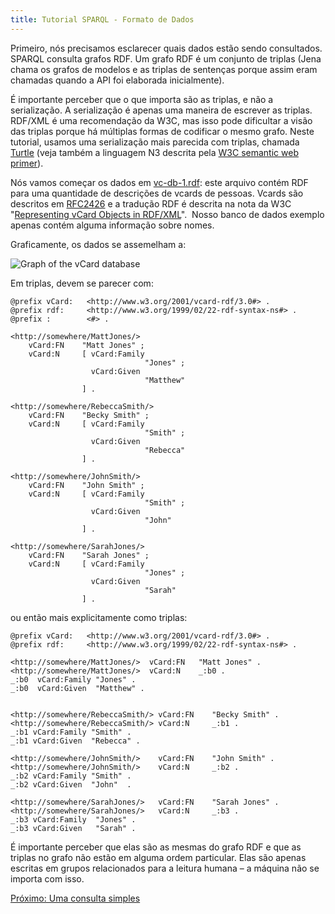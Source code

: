 ```yaml
---
title: Tutorial SPARQL - Formato de Dados
---
```


Primeiro, nós precisamos esclarecer quais dados estão sendo consultados. SPARQL consulta grafos RDF. Um grafo RDF é um conjunto de triplas (Jena chama os grafos de modelos e as triplas de sentenças porque assim eram chamadas quando a API foi elaborada inicialmente).

É importante perceber que o que importa são as triplas, e não a serialização. A serialização é apenas uma maneira de escrever as triplas. RDF/XML é uma recomendação da W3C, mas isso pode dificultar a visão das triplas porque há múltiplas formas de codificar o mesmo grafo. Neste tutorial, usamos uma serialização mais parecida com triplas, chamada [Turtle](http://www.ilrt.bris.ac.uk/discovery/2004/01/turtle/) (veja também a linguagem N3 descrita pela [W3C semantic web primer](https://www.w3.org/2000/10/swap/Primer)).

Nós vamos começar os dados em [vc-db-1.rdf](sparql_data/vc-db-1.rdf):
este arquivo contém RDF para uma quantidade de descrições de vcards de pessoas. Vcards são descritos em 
[RFC2426](https://www.ietf.org/rfc/rfc2426.txt) e a tradução RDF é descrita na nota da W3C 
"[Representing vCard Objects in RDF/XML](https://www.w3.org/TR/vcard-rdf.html)". 
Nosso banco de dados exemplo apenas contém alguma informação sobre nomes.

Graficamente, os dados se assemelham a:

![Graph of the vCard database](/images/vc-db.png "Graph of the vCard database")

Em triplas, devem se parecer com:

    @prefix vCard:   <http://www.w3.org/2001/vcard-rdf/3.0#> .
    @prefix rdf:     <http://www.w3.org/1999/02/22-rdf-syntax-ns#> .
    @prefix :        <#> .

    <http://somewhere/MattJones/>
        vCard:FN    "Matt Jones" ;
        vCard:N     [ vCard:Family
                                  "Jones" ;
                      vCard:Given
                                  "Matthew"
                    ] .

    <http://somewhere/RebeccaSmith/>
        vCard:FN    "Becky Smith" ;
        vCard:N     [ vCard:Family
                                  "Smith" ;
                      vCard:Given
                                  "Rebecca"
                    ] .

    <http://somewhere/JohnSmith/>
        vCard:FN    "John Smith" ;
        vCard:N     [ vCard:Family
                                  "Smith" ;
                      vCard:Given
                                  "John"
                    ] .

    <http://somewhere/SarahJones/>
        vCard:FN    "Sarah Jones" ;
        vCard:N     [ vCard:Family
                                  "Jones" ;
                      vCard:Given
                                  "Sarah"
                    ] .

ou então mais explicitamente como triplas:

    @prefix vCard:   <http://www.w3.org/2001/vcard-rdf/3.0#> .
    @prefix rdf:     <http://www.w3.org/1999/02/22-rdf-syntax-ns#> .

    <http://somewhere/MattJones/>  vCard:FN   "Matt Jones" .
    <http://somewhere/MattJones/>  vCard:N    _:b0 .
    _:b0  vCard:Family "Jones" .
    _:b0  vCard:Given  "Matthew" .


    <http://somewhere/RebeccaSmith/> vCard:FN    "Becky Smith" .
    <http://somewhere/RebeccaSmith/> vCard:N     _:b1 .
    _:b1 vCard:Family "Smith" .
    _:b1 vCard:Given  "Rebecca" .

    <http://somewhere/JohnSmith/>    vCard:FN    "John Smith" .
    <http://somewhere/JohnSmith/>    vCard:N     _:b2 .
    _:b2 vCard:Family "Smith" .
    _:b2 vCard:Given  "John"  .

    <http://somewhere/SarahJones/>   vCard:FN    "Sarah Jones" .
    <http://somewhere/SarahJones/>   vCard:N     _:b3 .
    _:b3 vCard:Family  "Jones" .
    _:b3 vCard:Given   "Sarah" .

É importante perceber que elas são as mesmas do grafo RDF e que as triplas no grafo não estão em alguma ordem particular. Elas são apenas escritas em grupos relacionados para a leitura humana – a máquina não se importa com isso.

[Próximo: Uma consulta simples](sparql_query1_pt.html)



